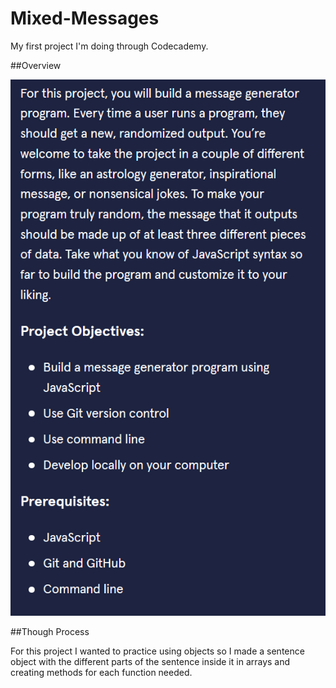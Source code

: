 # Mixed-Messages
My first project I'm doing through Codecademy. 

##Overview

![alt text](https://github.com/KaeruHiromiDev/Mixed-Messages/blob/main/Images/Capture.PNG)

##Though Process

For this project I wanted to practice using objects so I made a sentence object with the different parts of the sentence inside it in arrays and creating methods for each function needed.
